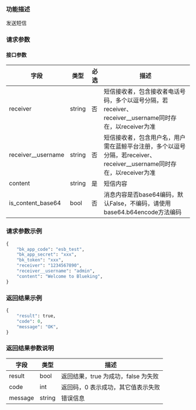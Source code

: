 ### 功能描述

发送短信

### 请求参数

#### 接口参数

| 字段               |  类型      | 必选   |  描述      |
|--------------------|------------|--------|------------|
| receiver           |  string    | 否     | 短信接收者，包含接收者电话号码，多个以逗号分隔，若receiver、receiver__username同时存在，以receiver为准 |
| receiver__username |  string    | 否     | 短信接收者，包含用户名，用户需在蓝鲸平台注册，多个以逗号分隔，若receiver、receiver__username同时存在，以receiver为准 |
| content            |  string    | 是     | 短信内容 |
| is_content_base64  |  bool      | 否     | 消息内容是否base64编码，默认False，不编码，请使用base64.b64encode方法编码 |

### 请求参数示例

```python
{
    "bk_app_code": "esb_test",
    "bk_app_secret": "xxx",
    "bk_token": "xxx",
    "receiver": "1234567890",
    "receiver__username": "admin",
    "content": "Welcome to Blueking",
}
```

### 返回结果示例

```python
{
    "result": true,
    "code": 0,
    "message": "OK",
}
```

### 返回结果参数说明

| 字段      | 类型      | 描述      |
|-----------|----------|-----------|
|  result   |    bool    |      返回结果，true 为成功，false 为失败     |
|  code     |    int     |      返回码，0 表示成功，其它值表示失败 |
|  message  |    string  |      错误信息      |
